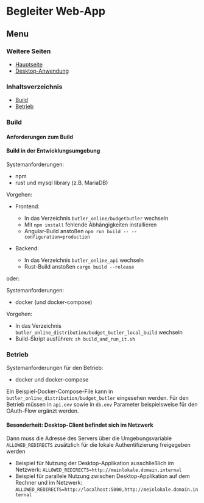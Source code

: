 # Begleiter Web-App

## Menu

### Weitere Seiten

* [Hauptseite](index.md)
* [Desktop-Anwendung](butler-offline.md)

### Inhaltsverzeichnis

* [Build](#build)
* [Betrieb](#betrieb)

### Build

#### Anforderungen zum Build

#### Build in der Entwicklungsumgebung

Systemanforderungen:

* npm
* rust und mysql library (z.B. MariaDB)

Vorgehen:

* Frontend:

    * In das Verzeichnis `butler_online/budgetbutler` wechseln
    * Mit `npm install` fehlende Abhängigkeiten installieren
    * Angular-Build anstoßen `npm run build -- --configuration=production`

* Backend:

    * In das Verzeichnis `butler_online_api` wechseln
    * Rust-Build anstoßen `cargo build --release`

oder:

Systemanforderungen:

* docker (und docker-compose)

Vorgehen:

* In das Verzeichnis `butler_online_distribution/budget_butler_local_build` wechseln
* Build-Skript ausführen: `sh build_and_run_it.sh`

### Betrieb

Systemanforderungen für den Betrieb:

* docker und docker-compose

Ein Beispiel-Docker-Compose-File kann in `butler_online_distribution/budget_butler` eingesehen werden.
Für den Betrieb müssen in `api.env` sowie in `db.env` Parameter beispielsweise für den OAuth-Flow ergänzt werden.

#### Besonderheit: Desktop-Client befindet sich im Netzwerk

Dann muss die Adresse des Servers über die Umgebungsvariable `ALLOWED_REDIRECTS` zusätzlich für die lokale
Authentifizierung freigegeben werden

* Beispiel für Nutzung der Desktop-Applikation ausschließlich im Netzwerk: `ALLOWED_REDIRECTS=http://meinlokale.domain.internal`
* Beispiel für parallele Nutzung zwischen Desktop-Applikation auf dem Rechner und im Netzwerk: `ALLOWED_REDIRECTS=http://localhost:5000,http://meinlokale.domain.internal`

